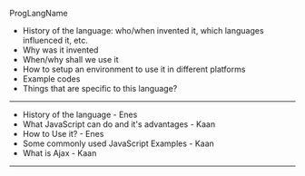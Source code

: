 ProgLangName

- History of the language: who/when invented it, which languages influenced it, etc.
- Why was it invented
- When/why shall we use it
- How to setup an environment to use it in different platforms
- Example codes
- Things that are specific to this language?

________________________________________________

- History of the language - Enes
- What JavaScript can do and it's advantages - Kaan
- How to Use it? - Enes
- Some commonly used JavaScript Examples - Kaan
- What is Ajax - Kaan

________________________________________________
